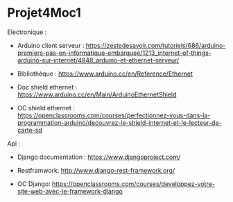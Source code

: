 # Projet4Moc1

Electronique : 
-	Arduino client serveur : https://zestedesavoir.com/tutoriels/686/arduino-premiers-pas-en-informatique-embarquee/1213_internet-of-things-arduino-sur-internet/4848_arduino-et-ethernet-serveur/

-	Bibliothèque : https://www.arduino.cc/en/Reference/Ethernet

-	Doc shield ethernet : https://www.arduino.cc/en/Main/ArduinoEthernetShield

- OC shield ethernet : https://openclassrooms.com/courses/perfectionnez-vous-dans-la-programmation-arduino/decouvrez-le-shield-internet-et-le-lecteur-de-carte-sd


Api : 
-	Django documentation : https://www.djangoproject.com/

-	Restframwork: http://www.django-rest-framework.org/

-	OC Django:  https://openclassrooms.com/courses/developpez-votre-site-web-avec-le-framework-django
